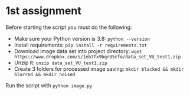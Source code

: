 # 1st assignment

Before starting the script you must do the following:

- Make sure your Python version is 3.8: `python --version`
- Install requirements: `pip install -r requirements.txt`
- Download image data set into project directory: `wget https://www.dropbox.com/s/1eb7fx9bqr85cfo/data_set_VU_test1.zip`
- Unzip it: `unzip data_set_VU_test1.zip`
- Create 3 folders for processed image saving: `mkdir blacked && mkdir blurred && mkdir noised`

Run the script with `python image.py`

